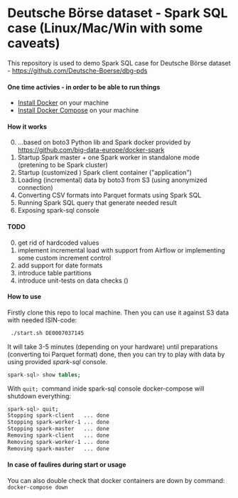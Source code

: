 # Deutsche Börse dataset - Spark SQL case (Linux/Mac/Win with some caveats)
This repository is used to demo Spark SQL case for Deutsche Börse dataset - https://github.com/Deutsche-Boerse/dbg-pds

#### One time activies - in order to be able to run things

- [Install Docker](https://www.docker.com/community-edition#/download) on your machine
- [Install Docker Compose](https://docs.docker.com/compose/install/) on your machine

#### How it works
0) ...based on boto3 Python lib and Spark docker provided by https://github.com/big-data-europe/docker-spark
1) Startup Spark master + one Spark worker in standalone mode (pretening to be Spark cluster)
2) Startup (customized ) Spark client container ("application")
3) Loading (incremental) data by boto3 from S3 (using anonymized connection)
4) Converting CSV formats into Parquet formats using Spark SQL
5) Running Spark SQL query that generate needed result
6) Exposing spark-sql console 

#### TODO
0) get rid of hardcoded values
1) implement incremental load with support from Airflow or implementing some custom increment control
2) add support for date formats
3) introduce table partitions 
4) introduce unit-tests on data checks ()

#### How to use
Firstly clone this repo to local machine.
Then you can use it against S3 data with needed ISIN-code:

```bash
 ./start.sh DE0007037145
```

It will take 3-5 minutes (depending on your hardware) until preparations (converting toi Parquet format) done, then you can try to play with data by using provided *spark-sql* console.
```sql
spark-sql> show tables;

```

With `quit; `command inide spark-sql console docker-compose will shutdown everything:
```bash
spark-sql> quit;
Stopping spark-client   ... done
Stopping spark-worker-1 ... done
Stopping spark-master   ... done
Removing spark-client   ... done
Removing spark-worker-1 ... done
Removing spark-master   ... done

```

#### In case of faulires during start or usage 
You can also double check that docker containers are down by command:
`docker-compose down` 

